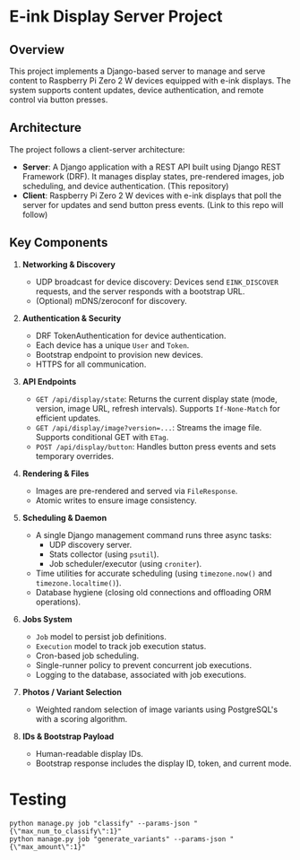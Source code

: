 # E-ink Display Server Project

## Overview


This project implements a Django-based server to manage and serve content to Raspberry Pi Zero 2 W devices equipped with e-ink displays. The system supports content updates, device authentication, and remote control via button presses.


## Architecture


The project follows a client-server architecture:


*   **Server**: A Django application with a REST API built using Django REST Framework (DRF). It manages display states, pre-rendered images, job scheduling, and device authentication. (This repository)
*   **Client**: Raspberry Pi Zero 2 W devices with e-ink displays that poll the server for updates and send button press events. (Link to this repo will follow)


## Key Components


1.  **Networking & Discovery**
    *   UDP broadcast for device discovery: Devices send `EINK_DISCOVER` requests, and the server responds with a bootstrap URL.
    *   (Optional) mDNS/zeroconf for discovery.

2.  **Authentication & Security**
    *   DRF TokenAuthentication for device authentication.
    *   Each device has a unique `User` and `Token`.
    *   Bootstrap endpoint to provision new devices.
    *   HTTPS for all communication.


3.  **API Endpoints**
    *   `GET /api/display/state`: Returns the current display state (mode, version, image URL, refresh intervals). Supports `If-None-Match` for efficient updates.
    *   `GET /api/display/image?version=...`: Streams the image file. Supports conditional GET with `ETag`.
    *   `POST /api/display/button`: Handles button press events and sets temporary overrides.

4.  **Rendering & Files**
    *   Images are pre-rendered and served via `FileResponse`.
    *   Atomic writes to ensure image consistency.

5.  **Scheduling & Daemon**
    *   A single Django management command runs three async tasks:
        *   UDP discovery server.
        *   Stats collector (using `psutil`).
        *   Job scheduler/executor (using `croniter`).
    *   Time utilities for accurate scheduling (using `timezone.now()` and `timezone.localtime()`).
    *   Database hygiene (closing old connections and offloading ORM operations).

6.  **Jobs System**
    *   `Job` model to persist job definitions.
    *   `Execution` model to track job execution status.
    *   Cron-based job scheduling.
    *   Single-runner policy to prevent concurrent job executions.
    *   Logging to the database, associated with job executions.

7.  **Photos / Variant Selection**
    *   Weighted random selection of image variants using PostgreSQL's with a scoring algorithm.

8.  **IDs & Bootstrap Payload**
    *   Human-readable display IDs.
    *   Bootstrap response includes the display ID, token, and current mode.

# Testing

```
python manage.py job "classify" --params-json "{\"max_num_to_classify\":1}"
python manage.py job "generate_variants" --params-json "{\"max_amount\":1}"
```

